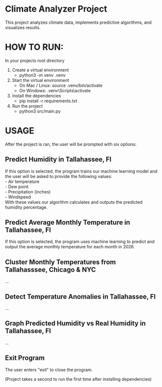 # Climate Analyzer Project

This project analyzes climate data, implements predictive algorithms, and visualizes results.

# HOW TO RUN:
In your projects root directory
1. Create a virtual environment
   - python3 -m venv .venv
2. Start the virtual environment
   - On Mac / Linux: source .venv/bin/activate
   - On Windows: .venv\Scripts\activate
3. Install the dependencies
   - pip install -r requirements.txt
4. Run the project
   - python3 src/main.py

# USAGE
After the project is ran, the user will be prompted with six options:
## Predict Humidity in Tallahassee, Fl
   If this option is selected, the program trains our machine learning model and the user will be asked to provide the following values: <br/>
      - Air temperature <br/>
      - Dew point <br/>
      - Precipitation (inches) <br/>
      - Windspeed <br/>
    With these values our algorithm calculates and outputs the predicted humidity percentage.

## Predict Average Monthly Temperature in Tallahassee, Fl
   If this option is selected, the program uses machine learning to predict and output the average monthly temperature for each month in 2026.

## Cluster Monthly Temperatures from Tallahasssee, Chicago & NYC
   ...

## Detect Temperature Anomalies in Tallahassee, Fl
   ...

## Graph Predicted Humidity vs Real Humidity in Tallahassee, Fl
   ...

## Exit Program
   The user enters "exit" to close the program.

(Project takes a second to run the first time after installing dependencies)
